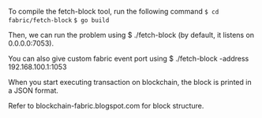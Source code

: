 To compile the fetch-block tool, run the following command
```$ cd fabric/fetch-block```
```$ go build```

Then, we can run the problem using $ ./fetch-block (by default, it listens on 0.0.0.0:7053). 

You can also give custom fabric event port using $ ./fetch-block -address 192.168.100.1:1053

When you start executing transaction on blockchain, the block is printed in a JSON format.

Refer to blockchain-fabric.blogspot.com for block structure.
